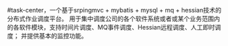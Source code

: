 ﻿#task-center，一个基于srpingmvc + mybatis + mysql + mq + hessian技术的分布式作业调度平台。
用于集中调度公司的各个软件系统或者或某个业务范围内的各软件模块，支持时间片调度、MQ事件调度、Hessian远程调度、人工即时调度； 并提供基本的监控功能。